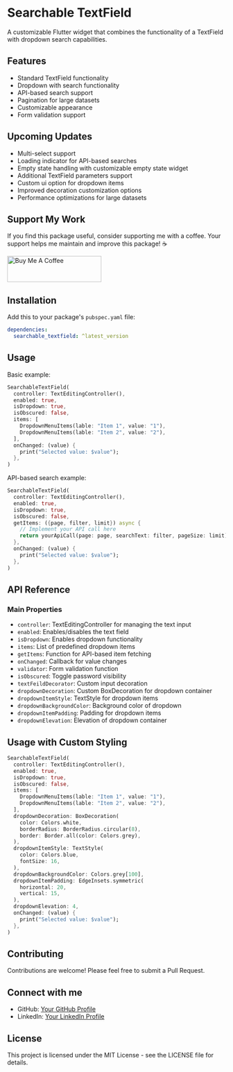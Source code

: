 <!--
This README describes the package. If you publish this package to pub.dev,
this README's contents appear on the landing page for your package.

For information about how to write a good package README, see the guide for
[writing package pages](https://dart.dev/tools/pub/writing-package-pages).

For general information about developing packages, see the Dart guide for
[creating packages](https://dart.dev/guides/libraries/create-packages)
and the Flutter guide for
[developing packages and plugins](https://flutter.dev/to/develop-packages).
-->

# Searchable TextField

A customizable Flutter widget that combines the functionality of a TextField with dropdown search capabilities.

## Features

- Standard TextField functionality
- Dropdown with search functionality
- API-based search support
- Pagination for large datasets
- Customizable appearance
- Form validation support

## Upcoming Updates

- Multi-select support
- Loading indicator for API-based searches
- Empty state handling with customizable empty state widget
- Additional TextField parameters support
- Custom ui option for dropdown items
- Improved decoration customization options
- Performance optimizations for large datasets

## Support My Work

If you find this package useful, consider supporting me with a coffee. Your support helps me maintain and improve this package! ☕️

<div style="align:center">
  <a href="https://buymeacoffee.com/harsh001" target="_blank">
    <img src="https://cdn.buymeacoffee.com/buttons/v2/default-yellow.png" alt="Buy Me A Coffee" style="height: 60px !important;width: 217px !important;">
  </a>
</div>

## Installation

Add this to your package's `pubspec.yaml` file:

```yaml
dependencies:
  searchable_textfield: ^latest_version
```

## Usage

Basic example:

```dart
SearchableTextField(
  controller: TextEditingController(),
  enabled: true,
  isDropdown: true,
  isObscured: false,
  items: [
    DropdownMenuItems(lable: "Item 1", value: "1"),
    DropdownMenuItems(lable: "Item 2", value: "2"),
  ],
  onChanged: (value) {
    print("Selected value: $value");
  },
)
```

API-based search example:

```dart
SearchableTextField(
  controller: TextEditingController(),
  enabled: true,
  isDropdown: true,
  isObscured: false,
  getItems: ({page, filter, limit}) async {
    // Implement your API call here
    return yourApiCall(page: page, searchText: filter, pageSize: limit);
  },
  onChanged: (value) {
    print("Selected value: $value");
  },
)
```

## API Reference

### Main Properties

- `controller`: TextEditingController for managing the text input
- `enabled`: Enables/disables the text field
- `isDropdown`: Enables dropdown functionality
- `items`: List of predefined dropdown items
- `getItems`: Function for API-based item fetching
- `onChanged`: Callback for value changes
- `validator`: Form validation function
- `isObscured`: Toggle password visibility
- `textFeildDecorator`: Custom input decoration
- `dropdownDecoration`: Custom BoxDecoration for dropdown container
- `dropdownItemStyle`: TextStyle for dropdown items
- `dropdownBackgroundColor`: Background color of dropdown
- `dropdownItemPadding`: Padding for dropdown items
- `dropdownElevation`: Elevation of dropdown container

## Usage with Custom Styling

```dart
SearchableTextField(
  controller: TextEditingController(),
  enabled: true,
  isDropdown: true,
  isObscured: false,
  items: [
    DropdownMenuItems(lable: "Item 1", value: "1"),
    DropdownMenuItems(lable: "Item 2", value: "2"),
  ],
  dropdownDecoration: BoxDecoration(
    color: Colors.white,
    borderRadius: BorderRadius.circular(8),
    border: Border.all(color: Colors.grey),
  ),
  dropdownItemStyle: TextStyle(
    color: Colors.blue,
    fontSize: 16,
  ),
  dropdownBackgroundColor: Colors.grey[100],
  dropdownItemPadding: EdgeInsets.symmetric(
    horizontal: 20,
    vertical: 15,
  ),
  dropdownElevation: 4,
  onChanged: (value) {
    print("Selected value: $value");
  },
)
```

## Contributing

Contributions are welcome! Please feel free to submit a Pull Request.

## Connect with me

- GitHub: [Your GitHub Profile](https://github.com/HKAY1)
- LinkedIn: [Your LinkedIn Profile](https://www.linkedin.com/in/harsh-kumar-b8034020a?utm_source=share&utm_campaign=share_via&utm_content=profile&utm_medium=android_app)

## License

This project is licensed under the MIT License - see the LICENSE file for details.
